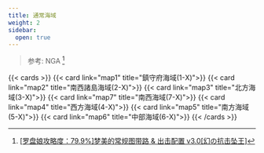 ```yaml
---
title: 通常海域
weight: 2
sidebar:
  open: true
---
```


> 参考: NGA [^1] 

{{< cards >}}
  {{< card link="map1" title="鎮守府海域(1-X)">}}
  {{< card link="map2" title="南西諸島海域(2-X)">}}
  {{< card link="map3" title="北方海域(3-X)">}}
  {{< card link="map7" title="南西海域(7-X)">}}
  {{< card link="map4" title="西方海域(4-X)">}}
  {{< card link="map5" title="南方海域(5-X)">}}
  {{< card link="map6" title="中部海域(6-X)">}}
{{< /cards >}}

[^1]: [[罗盘娘攻略度：79.9%]梦美的常规图带路 & 出击配置 v3.0[幻の抗击坠王]](https://bbs.nga.cn/read.php?tid=23451223)
